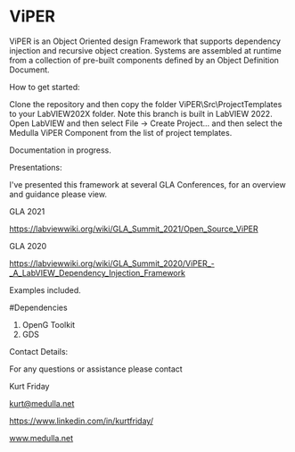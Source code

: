 # ViPER

ViPER is an Object Oriented design Framework that supports dependency injection and recursive object creation.
Systems are assembled at runtime from a collection of pre-built components defined by an Object Definition Document.

How to get started: 

Clone the repository and then copy the folder ViPER\Src\ProjectTemplates to your LabVIEW202X folder. Note this branch is built in LabVIEW 2022.
Open LabVIEW and then select File -> Create Project... and then select the Medulla ViPER Component from the list of project templates.

Documentation in progress.

Presentations:

I've presented this framework at several GLA Conferences, for an overview and guidance please view.
  
GLA 2021
  
https://labviewwiki.org/wiki/GLA_Summit_2021/Open_Source_ViPER
  
GLA 2020
  
https://labviewwiki.org/wiki/GLA_Summit_2020/ViPER_-_A_LabVIEW_Dependency_Injection_Framework

Examples included.

#Dependencies

1) OpenG Toolkit
2) GDS

Contact Details:

For any questions or assistance please contact
  
Kurt Friday
  
kurt@medulla.net
  
https://www.linkedin.com/in/kurtfriday/
  
www.medulla.net
